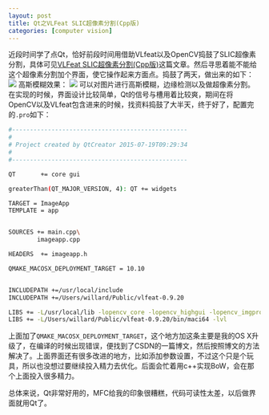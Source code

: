 ```yaml
---
layout: post
title: Qt之VLFeat SLIC超像素分割(Cpp版)
categories: [computer vision]
---
```


近段时间学了点Qt，恰好前段时间用借助VLfeat以及OpenCV捣鼓了SLIC超像素分割，具体可见[VLFeat SLIC超像素分割(Cpp版)](http://yongyuan.name/blog/vlfeat-slic-cpp.html)这篇文章。然后寻思着能不能给这个超像素分割加个界面，使它操作起来方面点。捣鼓了两天，做出来的如下：
![](http://i300.photobucket.com/albums/nn17/willard-yuan/blog/Screen%20Shot%202015-08-08%20at%207.58.17%20PM_zpsr7s4kl42.png)
高斯模糊效果：
![](http://i300.photobucket.com/albums/nn17/willard-yuan/blog/Screen%20Shot%202015-08-08%20at%207.57.39%20PM_zps6qqh7hsq.png)
可以对图片进行高斯模糊，边缘检测以及做超像素分割。在实现的时候，界面设计比较简单，Qt的信号与槽用着比较爽，期间在将OpenCV以及VLfeat包含进来的时候，找资料捣鼓了大半天，终于好了，配置完的`.pro`如下：

```sh
#-------------------------------------------------
#
# Project created by QtCreator 2015-07-19T09:29:34
#
#-------------------------------------------------

QT       += core gui

greaterThan(QT_MAJOR_VERSION, 4): QT += widgets

TARGET = ImageApp
TEMPLATE = app


SOURCES += main.cpp\
        imageapp.cpp

HEADERS  += imageapp.h

QMAKE_MACOSX_DEPLOYMENT_TARGET = 10.10


INCLUDEPATH +=/usr/local/include
INCLUDEPATH +=/Users/willard/Public/vlfeat-0.9.20

LIBS += -L/usr/local/lib -lopencv_core -lopencv_highgui -lopencv_imgproc
LIBS += -L/Users/willard/Public/vlfeat-0.9.20/bin/maci64 -lvl
```

上面加了`QMAKE_MACOSX_DEPLOYMENT_TARGET`，这个地方加这条主要是我的OS X升级了，在编译的时候出现错误，便找到了CSDN的一篇博文，然后按照博文的方法解决了。上面界面还有很多改进的地方，比如添加参数设置，不过这个只是个玩具，所以也没想过要继续投入精力去优化。后面会忙着用c++实现BoW，会在那个上面投入很多精力。

总体来说，Qt非常好用的，MFC给我的印象很糟糕，代码可读性太差，以后做界面就用Qt了。




